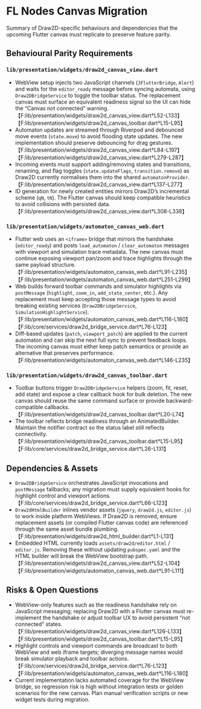 # FL Nodes Canvas Migration

Summary of Draw2D-specific behaviours and dependencies that the upcoming Flutter canvas must replicate to preserve feature parity.

## Behavioural Parity Requirements

### `lib/presentation/widgets/draw2d_canvas_view.dart`

* WebView setup injects two JavaScript channels (`JFlutterBridge`, `Alert`) and waits for the `editor_ready` message before syncing automata, using `Draw2DBridgeService` to toggle the toolbar status. The replacement canvas must surface an equivalent readiness signal so the UI can hide the “Canvas not connected” warning. 【F:lib/presentation/widgets/draw2d_canvas_view.dart†L52-L133】【F:lib/presentation/widgets/draw2d_canvas_toolbar.dart†L15-L95】
* Automaton updates are streamed through Riverpod and debounced move events (`state.move`) to avoid flooding state updates. The new implementation should preserve debouncing for drag gestures. 【F:lib/presentation/widgets/draw2d_canvas_view.dart†L84-L197】【F:lib/presentation/widgets/draw2d_canvas_view.dart†L279-L287】
* Incoming events must support adding/removing states and transitions, renaming, and flag toggles (`state.updateFlags`, `transition.remove`) as Draw2D currently normalises them into the shared `automatonProvider`. 【F:lib/presentation/widgets/draw2d_canvas_view.dart†L137-L277】
* ID generation for newly created entities mirrors Draw2D’s incremental scheme (`qN`, `tN`). The Flutter canvas should keep compatible heuristics to avoid collisions with persisted data. 【F:lib/presentation/widgets/draw2d_canvas_view.dart†L308-L338】

### `lib/presentation/widgets/automaton_canvas_web.dart`

* Flutter web uses an `<iframe>` bridge that mirrors the handshake (`editor_ready`) and posts `load_automaton` / `clear_automaton` messages with viewport and simulation trace metadata. The new canvas must continue exposing viewport pan/zoom and trace highlights through the same payload structure. 【F:lib/presentation/widgets/automaton_canvas_web.dart†L91-L235】【F:lib/presentation/widgets/automaton_canvas_web.dart†L251-L299】
* Web builds forward toolbar commands and simulator highlights via `postMessage` (`highlight`, `zoom_in`, `add_state_center`, etc.). Any replacement must keep accepting those message types to avoid breaking existing services (`Draw2DBridgeService`, `SimulationHighlightService`). 【F:lib/presentation/widgets/automaton_canvas_web.dart†L116-L180】【F:lib/core/services/draw2d_bridge_service.dart†L76-L123】
* Diff-based updates (`patch`, `viewport_patch`) are applied to the current automaton and can skip the next full sync to prevent feedback loops. The incoming canvas must either keep patch semantics or provide an alternative that preserves performance. 【F:lib/presentation/widgets/automaton_canvas_web.dart†L146-L235】

### `lib/presentation/widgets/draw2d_canvas_toolbar.dart`

* Toolbar buttons trigger `Draw2DBridgeService` helpers (zoom, fit, reset, add state) and expose a clear callback hook for bulk deletion. The new canvas should reuse the same command surface or provide backward-compatible callbacks. 【F:lib/presentation/widgets/draw2d_canvas_toolbar.dart†L20-L74】
* The toolbar reflects bridge readiness through an AnimatedBuilder. Maintain the notifier contract so the status label still reflects connectivity. 【F:lib/presentation/widgets/draw2d_canvas_toolbar.dart†L15-L95】【F:lib/core/services/draw2d_bridge_service.dart†L26-L131】

## Dependencies & Assets

* `Draw2DBridgeService` orchestrates JavaScript invocations and `postMessage` fallbacks; any migration must supply equivalent hooks for highlight control and viewport actions. 【F:lib/core/services/draw2d_bridge_service.dart†L66-L123】
* `Draw2dHtmlBuilder` inlines vendor assets (`jquery`, `draw2d.js`, `editor.js`) to work inside platform WebViews. If Draw2D is removed, ensure replacement assets (or compiled Flutter canvas code) are referenced through the same asset bundle plumbing. 【F:lib/presentation/widgets/draw2d_html_builder.dart†L1-L131】
* Embedded HTML currently loads `assets/draw2d/editor.html` / `editor.js`. Removing these without updating `pubspec.yaml` and the HTML builder will break the WebView bootstrap path. 【F:lib/presentation/widgets/draw2d_canvas_view.dart†L52-L104】【F:lib/presentation/widgets/automaton_canvas_web.dart†L91-L111】

## Risks & Open Questions

* WebView-only features such as the readiness handshake rely on JavaScript messaging; replacing Draw2D with a Flutter canvas must re-implement the handshake or adjust toolbar UX to avoid persistent “not connected” states. 【F:lib/presentation/widgets/draw2d_canvas_view.dart†L126-L133】【F:lib/presentation/widgets/draw2d_canvas_toolbar.dart†L15-L95】
* Highlight controls and viewport commands are broadcast to both WebView and web iframe targets; diverging message names would break simulator playback and toolbar actions. 【F:lib/core/services/draw2d_bridge_service.dart†L76-L123】【F:lib/presentation/widgets/automaton_canvas_web.dart†L116-L180】
* Current implementation lacks automated coverage for the WebView bridge, so regression risk is high without integration tests or golden scenarios for the new canvas. Plan manual verification scripts or new widget tests during migration.

